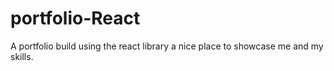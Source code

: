 # portfolio-React
A portfolio build using the react library a nice place to showcase me and my skills.
